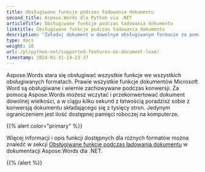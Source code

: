 ```yaml
---
title: Obsługiwane funkcje podczas ładowania dokumentu
second_title: Aspose.Words dla Python via .NET
articleTitle: Obsługiwane funkcje podczas ładowania dokumentu
linktitle: Obsługiwane funkcje podczas ładowania dokumentu
description: "Załaduj dokument w dowolnym obsługiwanym formacie za pomocą Python. Importuj i konwertuj dokument dowolnego rozmiaru."
type: docs
weight: 20
url: /pl/python-net/supported-features-on-document-load/
timestamp: 2024-01-31-14-23-37
---
```


Aspose.Words stara się obsługiwać wszystkie funkcje we wszystkich obsługiwanych formatach. Prawie wszystkie funkcje dokumentów Microsoft Word są obsługiwane i wiernie zachowywane podczas konwersji. Za pomocą Aspose.Words możesz wczytać i przekonwertować dokument dowolnej wielkości, a w ciągu kilku sekund z łatwością poradzisz sobie z konwersją dokumentu składającego się z tysięcy stron. Jedynym ograniczeniem jest ilość dostępnej pamięci roboczej na komputerze.

{{% alert color="primary" %}}

Więcej informacji i opis funkcji dostępnych dla różnych formatów można znaleźć w sekcji [Obsługiwane funkcje podczas ładowania dokumentu](/words/pl/net/supported-features-on-document-load/) w dokumentacji Aspose.Words dla .NET.

{{% /alert %}}
